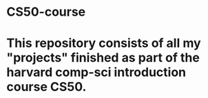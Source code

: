 # CS50-course

# This repository consists of all my "projects" finished as part of the harvard comp-sci introduction course CS50. 

